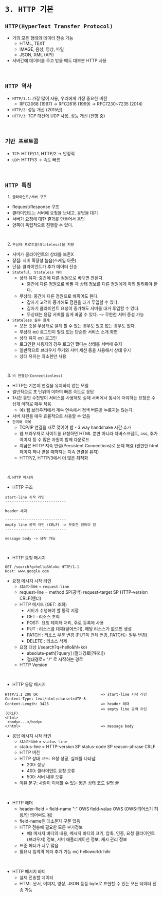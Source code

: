 # `3. HTTP 기본`

## `HTTP(HyperText Transfer Protocol)`

- 거의 모든 형태의 데이터 전송 가능
  - HTML, TEXT
  - IMAGE, 음성, 영상, 파일
  - JSON, XML (API)
- 서버간에 데이터를 주고 받을 때도 대부분 HTTP 사용

<br>

## `HTTP 역사`

- `HTTP/1.1`: 가장 많이 사용, 우리에게 가장 중요한 버전
  - RFC2068 (1997) -> RFC2616 (1999) -> RFC7230~7235 (2014)
- `HTTP/2`: 성능 개선 (2015년)
- `HTTP/3`: TCP 대신에 UDP 사용, 성능 개선 (진행 중)

<br>

## `기반 프로토콜`

- `TCP`: HTTP/1.1, HTTP/2 -> 안정적
- `UDP`: HTTP/3 -> 속도 빠름

<br>

## `HTTP 특징`

1. `클라이언트/서버 구조`
- Request/Response 구조
- 클라이언트는 서버에 요청을 보내고, 응답을 대기
- 서버가 요청에 대한 결과를 만들어서 응답
- 양쪽이 독립적으로 진행할 수 있다.

<br>

2. `무상태 프로토콜(Stateless)을 지향`
  - 서버가 클라이언트의 상태를 보존X
  - 장점: 서버 확장성 높음(스케일 아웃)
  - 단점: 클라이언트가 추가 데이터 전송
  - `Stateful, Stateless 차이`
    - 상태 유지: 중간에 다른 점원으로 바뀌면 안된다.
      - 중간에 다른 점원으로 바뀔 때 상태 정보를 다른 점원에게 미리 알려줘야 한다.
    - 무상태: 중간에 다른 점원으로 바뀌어도 된다.
      - 갑자기 고객이 증가해도 점원을 대거 투입할 수 있다.
      - 갑자기 클라이언트 요청이 증가해도 서버를 대거 투입할 수 있다.
      - 무상태는 응답 서버를 쉽게 바꿀 수 있다. -> 무한한 서버 증설 가능
  - `Stateless 실무 한계`
    - 모든 것을 무상태로 설계 할 수 있는 경우도 있고 없는 경우도 있다.
    - 무상태 ex) 로그인이 필요 없는 단순한 서비스 소개 화면
    - 상태 유지 ex) 로그인
    - 로그인한 사용자의 경우 로그인 했다는 상태를 서버에 유지
    - 일반적으로 브라우저 쿠키와 서버 세션 등을 사용해서 상태 유지
    - 상태 유지는 최소한만 사용

<br>

3. `비 연결성(Connectionless)`
  - HTTP는 기본이 연결을 유지하지 않는 모델
  - 일반적으로 초 단위의 이하의 빠른 속도로 응답
  - 1시간 동안 수천명이 서비스를 사용해도 실제 서버에서 동시에 처리하는 요청은 수십개 이하로 매우 작음
    - 예) 웹 브라우저에서 계속 연속해서 검색 버튼을 누르지는 않는다.
  - 서버 자원을 매우 효율적으로 사용할 수 있음
  - `한계와 극복`
    - TCP/IP 연결을 새로 맺어야 함 - 3 way handshake 시간 추가
    - 웹 브라우저로 사이트를 요청하면 HTML 뿐만 아니라 자바스크립트, css, 추가 이미지 등 수 많은 자원이 함께 다운로드
    - 지금은 HTTP 지속 연결(Persistent Connections)로 문제 해결 (웬만한 html 페이지 하나 받을 때까지는 지속 연결을 유지)
    - HTTP/2, HTTP/3에서 더 많은 최적화

<br>

4. `HTTP 메시지`
- HTTP 구조
```
start-line 시작 라인
----------------------------

header 헤더

----------------------------
empty line 공백 라인 (CRLF) -> 무조건 있어야 함
----------------------------

message body -> 생략 가능

```

<br>

- HTTP 요청 메시지
```
GET /search?q=hello&hl=ko HTTP/1.1
Host: www.google.com

```
- 요청 메시지 시작 라인
  - start-line = `request-line`
  - request-line = method SP(공백) request-target SP HTTP-version CRLF(엔터)
  - HTTP 메서드 (GET: 조회)
    - 서버가 수행해야 할 동작 지정
    - GET : 리소스 조회
    - POST:  요청 데이터 처리, 주로 등록에 사용
    - PUT : 리소스를 대체(덮어쓰기), 해당 리소스가 없으면 생성
    - PATCH : 리소스 부분 변경 (PUT이 전체 변경, PATCH는 일부 변경)
    - DELETE : 리소스 삭제
  - 요청 대상 (/search?q=hello&hl=ko)
    - absolute-path[?query] (절대경로[?쿼리])
    - 절대경로= "/" 로 시작하는 경로
  - HTTP Version

<br>

- HTTP 응답 메시지
```
HTTP/1.1 200 OK                             => start-line 시작 라인
Content-Type: text/html;charset=UTF-8
Content-Length: 3423                        => header 헤더
                                            => empty line 공백 라인 (CRLF)
<html>
 <body>...</body>
</html>                                     => message body
```
- 응답 메시지 시작 라인
  - start-line = `status-line`
  - status-line = HTTP-version SP status-code SP reason-phrase CRLF
  - HTTP 버전
  - HTTP 상태 코드: 요청 성공, 실패를 나타냄
    - 200: 성공
    - 400: 클라이언트 요청 오류
    - 500: 서버 내부 오류
  - 이유 문구: 사람이 이해할 수 있는 짧은 상태 코드 설명 글

<br>

- HTTP 헤더
  - header-field = field-name ":" OWS field-value OWS (OWS:띄어쓰기 허용/안 띄어써도 됨)
  - field-name은 대소문자 구문 없음
  - HTTP 전송에 필요한 모든 부가정보
    - 예) 메시지 바디의 내용, 메시지 바디의 크기, 압축, 인증, 요청 클라이언트(브라우저) 정보, 서버 애플리케이션 정보, 캐시 관리 정보
  - 표준 헤더가 너무 많음
  - 필요시 임의의 헤더 추가 가능 ex) helloworld: hihi

<br>

- HTTP 메시지 바디
  - 실제 전송할 데이터
  - HTML 문서, 이미지, 영상, JSON 등등 byte로 표현할 수 있는 모든 데이터 전송 가능








